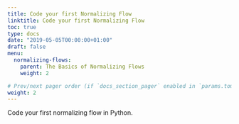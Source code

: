 ```yaml
---
title: Code your first Normalizing Flow
linktitle: Code your first Normalizing Flow
toc: true
type: docs
date: "2019-05-05T00:00:00+01:00"
draft: false
menu:
  normalizing-flows:
    parent: The Basics of Normalizing Flows
    weight: 2

# Prev/next pager order (if `docs_section_pager` enabled in `params.toml`)
weight: 2
---
```


Code your first normalizing flow in Python.
